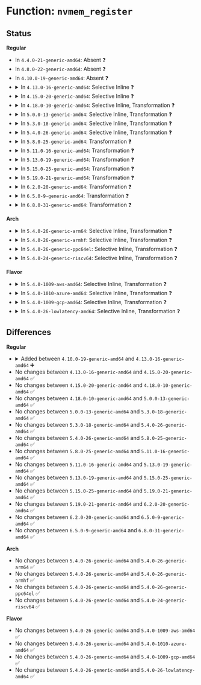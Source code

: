 # Function: <code>nvmem_register</code>

## Status
<b>Regular</b>
<ul>
<li>
In <code>4.4.0-21-generic-amd64</code>: Absent ❓
</li>
<li>
In <code>4.8.0-22-generic-amd64</code>: Absent ❓
</li>
<li>
In <code>4.10.0-19-generic-amd64</code>: Absent ❓
</li>
<li>
<details>
<summary>In <code>4.13.0-16-generic-amd64</code>: Selective Inline ❓</summary>

```c
struct nvmem_device * nvmem_register(const struct nvmem_config * config)
```

```json
{
  "name": "nvmem_register",
  "collision_type": "Unique Global",
  "inline_type": "Selective",
  "funcs": [
    {
      "addr": 18446744071586864704,
      "name": "nvmem_register",
      "external": true,
      "loc": "drivers/nvmem/core.c:444",
      "file": "drivers/nvmem/core.c",
      "inline": "not declared, inlined",
      "caller_inline": [],
      "caller_func": [
        "drivers/rtc/nvmem.c:rtc_nvmem_register"
      ]
    }
  ],
  "symbols": [
    {
      "addr": 18446744071586864704,
      "name": "nvmem_register",
      "section": ".text",
      "bind": "STB_GLOBAL",
      "size": 1140
    }
  ]
}
```
</details>
</li>
<li>
<details>
<summary>In <code>4.15.0-20-generic-amd64</code>: Selective Inline ❓</summary>

```c
struct nvmem_device * nvmem_register(const struct nvmem_config * config)
```

```json
{
  "name": "nvmem_register",
  "collision_type": "Unique Global",
  "inline_type": "Selective",
  "funcs": [
    {
      "addr": 18446744071587352528,
      "name": "nvmem_register",
      "external": true,
      "loc": "drivers/nvmem/core.c:444",
      "file": "drivers/nvmem/core.c",
      "inline": "not declared, inlined",
      "caller_inline": [],
      "caller_func": [
        "drivers/rtc/nvmem.c:rtc_nvmem_register"
      ]
    }
  ],
  "symbols": [
    {
      "addr": 18446744071587352528,
      "name": "nvmem_register",
      "section": ".text",
      "bind": "STB_GLOBAL",
      "size": 1181
    }
  ]
}
```
</details>
</li>
<li>
<details>
<summary>In <code>4.18.0-10-generic-amd64</code>: Selective Inline, Transformation ❓</summary>

```c
struct nvmem_device * nvmem_register(const struct nvmem_config * config)
```

```json
{
  "name": "nvmem_register",
  "collision_type": "Unique Global",
  "inline_type": "Selective",
  "funcs": [
    {
      "addr": 18446744071587657333,
      "name": "nvmem_register",
      "external": true,
      "loc": "drivers/nvmem/core.c:454",
      "file": "drivers/nvmem/core.c",
      "inline": "not declared, inlined",
      "caller_inline": [
        "drivers/nvmem/core.c:devm_nvmem_register"
      ],
      "caller_func": [
        "drivers/nvmem/core.c:devm_nvmem_register"
      ]
    }
  ],
  "symbols": [
    {
      "addr": 18446744071587656256,
      "name": "nvmem_register.part.9",
      "section": ".text",
      "bind": "STB_LOCAL",
      "size": 975
    },
    {
      "addr": 18446744071587657232,
      "name": "nvmem_register",
      "section": ".text",
      "bind": "STB_GLOBAL",
      "size": 30
    }
  ]
}
```
</details>
</li>
<li>
<details>
<summary>In <code>5.0.0-13-generic-amd64</code>: Selective Inline, Transformation ❓</summary>

```c
struct nvmem_device * nvmem_register(const struct nvmem_config * config)
```

```json
{
  "name": "nvmem_register",
  "collision_type": "Unique Global",
  "inline_type": "Selective",
  "funcs": [
    {
      "addr": 18446744071587788581,
      "name": "nvmem_register",
      "external": true,
      "loc": "drivers/nvmem/core.c:603",
      "file": "drivers/nvmem/core.c",
      "inline": "not declared, inlined",
      "caller_inline": [
        "drivers/nvmem/core.c:devm_nvmem_register"
      ],
      "caller_func": [
        "drivers/nvmem/core.c:devm_nvmem_register"
      ]
    }
  ],
  "symbols": [
    {
      "addr": 18446744071587786880,
      "name": "nvmem_register.part.15",
      "section": ".text",
      "bind": "STB_LOCAL",
      "size": 1586
    },
    {
      "addr": 18446744071587788480,
      "name": "nvmem_register",
      "section": ".text",
      "bind": "STB_GLOBAL",
      "size": 30
    }
  ]
}
```
</details>
</li>
<li>
<details>
<summary>In <code>5.3.0-18-generic-amd64</code>: Selective Inline, Transformation ❓</summary>

```c
struct nvmem_device * nvmem_register(const struct nvmem_config * config)
```

```json
{
  "name": "nvmem_register",
  "collision_type": "Unique Global",
  "inline_type": "Selective",
  "funcs": [
    {
      "addr": 18446744071588091805,
      "name": "nvmem_register",
      "external": true,
      "loc": "drivers/nvmem/core.c:356",
      "file": "drivers/nvmem/core.c",
      "inline": "not declared, inlined",
      "caller_inline": [
        "drivers/nvmem/core.c:devm_nvmem_register"
      ],
      "caller_func": [
        "drivers/nvmem/core.c:devm_nvmem_register"
      ]
    }
  ],
  "symbols": [
    {
      "addr": 18446744071588090464,
      "name": "nvmem_register.part.0",
      "section": ".text",
      "bind": "STB_LOCAL",
      "size": 1248
    },
    {
      "addr": 18446744071588091712,
      "name": "nvmem_register",
      "section": ".text",
      "bind": "STB_GLOBAL",
      "size": 30
    }
  ]
}
```
</details>
</li>
<li>
<details>
<summary>In <code>5.4.0-26-generic-amd64</code>: Selective Inline, Transformation ❓</summary>

```c
struct nvmem_device * nvmem_register(const struct nvmem_config * config)
```

```json
{
  "name": "nvmem_register",
  "collision_type": "Unique Global",
  "inline_type": "Selective",
  "funcs": [
    {
      "addr": 18446744071588297629,
      "name": "nvmem_register",
      "external": true,
      "loc": "drivers/nvmem/core.c:353",
      "file": "drivers/nvmem/core.c",
      "inline": "not declared, inlined",
      "caller_inline": [
        "drivers/nvmem/core.c:devm_nvmem_register"
      ],
      "caller_func": [
        "drivers/nvmem/core.c:devm_nvmem_register"
      ]
    }
  ],
  "symbols": [
    {
      "addr": 18446744071588296288,
      "name": "nvmem_register.part.0",
      "section": ".text",
      "bind": "STB_LOCAL",
      "size": 1248
    },
    {
      "addr": 18446744071588297536,
      "name": "nvmem_register",
      "section": ".text",
      "bind": "STB_GLOBAL",
      "size": 30
    }
  ]
}
```
</details>
</li>
<li>
<details>
<summary>In <code>5.8.0-25-generic-amd64</code>: Transformation ❓</summary>

```c
struct nvmem_device * nvmem_register(const struct nvmem_config * config)
```

```json
{
  "name": "nvmem_register",
  "collision_type": "Unique Global",
  "inline_type": "No",
  "funcs": [
    {
      "addr": 0,
      "name": "nvmem_register",
      "external": true,
      "loc": "drivers/nvmem/core.c:578",
      "file": "drivers/nvmem/core.c",
      "inline": "seen, unknown",
      "caller_inline": [],
      "caller_func": [
        "drivers/nvmem/core.c:devm_nvmem_register"
      ]
    }
  ],
  "symbols": [
    {
      "addr": 18446744071589181584,
      "name": "nvmem_register.cold",
      "section": ".text",
      "bind": "STB_LOCAL",
      "size": 22
    },
    {
      "addr": 18446744071589179312,
      "name": "nvmem_register",
      "section": ".text",
      "bind": "STB_GLOBAL",
      "size": 1220
    }
  ]
}
```
</details>
</li>
<li>
<details>
<summary>In <code>5.11.0-16-generic-amd64</code>: Transformation ❓</summary>

```c
struct nvmem_device * nvmem_register(const struct nvmem_config * config)
```

```json
{
  "name": "nvmem_register",
  "collision_type": "Unique Global",
  "inline_type": "No",
  "funcs": [
    {
      "addr": 0,
      "name": "nvmem_register",
      "external": true,
      "loc": "drivers/nvmem/core.c:739",
      "file": "drivers/nvmem/core.c",
      "inline": "seen, unknown",
      "caller_inline": [],
      "caller_func": [
        "drivers/nvmem/core.c:devm_nvmem_register"
      ]
    }
  ],
  "symbols": [
    {
      "addr": 18446744071591625258,
      "name": "nvmem_register.cold",
      "section": ".text",
      "bind": "STB_LOCAL",
      "size": 23
    },
    {
      "addr": 18446744071589176816,
      "name": "nvmem_register",
      "section": ".text",
      "bind": "STB_GLOBAL",
      "size": 1287
    }
  ]
}
```
</details>
</li>
<li>
<details>
<summary>In <code>5.13.0-19-generic-amd64</code>: Transformation ❓</summary>

```c
struct nvmem_device * nvmem_register(const struct nvmem_config * config)
```

```json
{
  "name": "nvmem_register",
  "collision_type": "Unique Global",
  "inline_type": "No",
  "funcs": [
    {
      "addr": 0,
      "name": "nvmem_register",
      "external": true,
      "loc": "drivers/nvmem/core.c:742",
      "file": "drivers/nvmem/core.c",
      "inline": "seen, unknown",
      "caller_inline": [],
      "caller_func": [
        "drivers/nvmem/core.c:devm_nvmem_register"
      ]
    }
  ],
  "symbols": [
    {
      "addr": 18446744071591568440,
      "name": "nvmem_register.cold",
      "section": ".text",
      "bind": "STB_LOCAL",
      "size": 142
    },
    {
      "addr": 18446744071589068832,
      "name": "nvmem_register",
      "section": ".text",
      "bind": "STB_GLOBAL",
      "size": 1714
    }
  ]
}
```
</details>
</li>
<li>
<details>
<summary>In <code>5.15.0-25-generic-amd64</code>: Transformation ❓</summary>

```c
struct nvmem_device * nvmem_register(const struct nvmem_config * config)
```

```json
{
  "name": "nvmem_register",
  "collision_type": "Unique Global",
  "inline_type": "No",
  "funcs": [
    {
      "addr": 0,
      "name": "nvmem_register",
      "external": true,
      "loc": "drivers/nvmem/core.c:748",
      "file": "drivers/nvmem/core.c",
      "inline": "seen, unknown",
      "caller_inline": [],
      "caller_func": [
        "drivers/nvmem/core.c:devm_nvmem_register"
      ]
    }
  ],
  "symbols": [
    {
      "addr": 18446744071592691163,
      "name": "nvmem_register.cold",
      "section": ".text",
      "bind": "STB_LOCAL",
      "size": 386
    },
    {
      "addr": 18446744071589787504,
      "name": "nvmem_register",
      "section": ".text",
      "bind": "STB_GLOBAL",
      "size": 1868
    }
  ]
}
```
</details>
</li>
<li>
<details>
<summary>In <code>5.19.0-21-generic-amd64</code>: Transformation ❓</summary>

```c
struct nvmem_device * nvmem_register(const struct nvmem_config * config)
```

```json
{
  "name": "nvmem_register",
  "collision_type": "Unique Global",
  "inline_type": "No",
  "funcs": [
    {
      "addr": 0,
      "name": "nvmem_register",
      "external": true,
      "loc": "drivers/nvmem/core.c:752",
      "file": "drivers/nvmem/core.c",
      "inline": "seen, unknown",
      "caller_inline": [],
      "caller_func": [
        "drivers/nvmem/core.c:devm_nvmem_register"
      ]
    }
  ],
  "symbols": [
    {
      "addr": 18446744071594576381,
      "name": "nvmem_register.cold",
      "section": ".text",
      "bind": "STB_LOCAL",
      "size": 366
    },
    {
      "addr": 18446744071591299936,
      "name": "nvmem_register",
      "section": ".text",
      "bind": "STB_GLOBAL",
      "size": 1947
    }
  ]
}
```
</details>
</li>
<li>
<details>
<summary>In <code>6.2.0-20-generic-amd64</code>: Transformation ❓</summary>

```c
struct nvmem_device * nvmem_register(const struct nvmem_config * config)
```

```json
{
  "name": "nvmem_register",
  "collision_type": "Unique Global",
  "inline_type": "No",
  "funcs": [
    {
      "addr": 0,
      "name": "nvmem_register",
      "external": true,
      "loc": "drivers/nvmem/core.c:752",
      "file": "drivers/nvmem/core.c",
      "inline": "seen, unknown",
      "caller_inline": [],
      "caller_func": [
        "drivers/nvmem/core.c:devm_nvmem_register"
      ]
    }
  ],
  "symbols": [
    {
      "addr": 18446744071596320994,
      "name": "nvmem_register.cold",
      "section": ".text",
      "bind": "STB_LOCAL",
      "size": 228
    },
    {
      "addr": 18446744071593051152,
      "name": "nvmem_register",
      "section": ".text",
      "bind": "STB_GLOBAL",
      "size": 1971
    }
  ]
}
```
</details>
</li>
<li>
<details>
<summary>In <code>6.5.0-9-generic-amd64</code>: Transformation ❓</summary>

```c
struct nvmem_device * nvmem_register(const struct nvmem_config * config)
```

```json
{
  "name": "nvmem_register",
  "collision_type": "Unique Global",
  "inline_type": "No",
  "funcs": [
    {
      "addr": 0,
      "name": "nvmem_register",
      "external": true,
      "loc": "drivers/nvmem/core.c:879",
      "file": "drivers/nvmem/core.c",
      "inline": "seen, unknown",
      "caller_inline": [],
      "caller_func": [
        "drivers/nvmem/core.c:devm_nvmem_register"
      ]
    }
  ],
  "symbols": [
    {
      "addr": 18446744071596850718,
      "name": "nvmem_register.cold",
      "section": ".text",
      "bind": "STB_LOCAL",
      "size": 228
    },
    {
      "addr": 18446744071593503392,
      "name": "nvmem_register",
      "section": ".text",
      "bind": "STB_GLOBAL",
      "size": 2067
    }
  ]
}
```
</details>
</li>
<li>
<details>
<summary>In <code>6.8.0-31-generic-amd64</code>: Transformation ❓</summary>

```c
struct nvmem_device * nvmem_register(const struct nvmem_config * config)
```

```json
{
  "name": "nvmem_register",
  "collision_type": "Unique Global",
  "inline_type": "No",
  "funcs": [
    {
      "addr": 0,
      "name": "nvmem_register",
      "external": true,
      "loc": "drivers/nvmem/core.c:890",
      "file": "drivers/nvmem/core.c",
      "inline": "seen, unknown",
      "caller_inline": [],
      "caller_func": [
        "drivers/nvmem/core.c:devm_nvmem_register"
      ]
    }
  ],
  "symbols": [
    {
      "addr": 18446744071597775641,
      "name": "nvmem_register.cold",
      "section": ".text",
      "bind": "STB_LOCAL",
      "size": 229
    },
    {
      "addr": 18446744071594253040,
      "name": "nvmem_register",
      "section": ".text",
      "bind": "STB_GLOBAL",
      "size": 2085
    }
  ]
}
```
</details>
</li>
</ul>
<b>Arch</b>
<ul>
<li>
<details>
<summary>In <code>5.4.0-26-generic-arm64</code>: Selective Inline, Transformation ❓</summary>

```c
struct nvmem_device * nvmem_register(const struct nvmem_config * config)
```

```json
{
  "name": "nvmem_register",
  "collision_type": "Unique Global",
  "inline_type": "Selective",
  "funcs": [
    {
      "addr": 18446603336501821880,
      "name": "nvmem_register",
      "external": true,
      "loc": "drivers/nvmem/core.c:353",
      "file": "drivers/nvmem/core.c",
      "inline": "not declared, inlined",
      "caller_inline": [
        "drivers/nvmem/core.c:devm_nvmem_register"
      ],
      "caller_func": [
        "drivers/nvmem/core.c:devm_nvmem_register"
      ]
    }
  ],
  "symbols": [
    {
      "addr": 18446603336501820128,
      "name": "nvmem_register.part.0",
      "section": ".text",
      "bind": "STB_LOCAL",
      "size": 1612
    },
    {
      "addr": 18446603336501821744,
      "name": "nvmem_register",
      "section": ".text",
      "bind": "STB_GLOBAL",
      "size": 68
    }
  ]
}
```
</details>
</li>
<li>
<details>
<summary>In <code>5.4.0-26-generic-armhf</code>: Selective Inline, Transformation ❓</summary>

```c
struct nvmem_device * nvmem_register(const struct nvmem_config * config)
```

```json
{
  "name": "nvmem_register",
  "collision_type": "Unique Global",
  "inline_type": "Selective",
  "funcs": [
    {
      "addr": 3234339664,
      "name": "nvmem_register",
      "external": true,
      "loc": "drivers/nvmem/core.c:353",
      "file": "drivers/nvmem/core.c",
      "inline": "not declared, inlined",
      "caller_inline": [
        "drivers/nvmem/core.c:devm_nvmem_register"
      ],
      "caller_func": [
        "drivers/mtd/mtdcore.c:add_mtd_device",
        "drivers/nvmem/core.c:devm_nvmem_register"
      ]
    }
  ],
  "symbols": [
    {
      "addr": 3234337872,
      "name": "nvmem_register.part.0",
      "section": ".text",
      "bind": "STB_LOCAL",
      "size": 1684
    },
    {
      "addr": 3234339556,
      "name": "nvmem_register",
      "section": ".text",
      "bind": "STB_GLOBAL",
      "size": 48
    }
  ]
}
```
</details>
</li>
<li>
<details>
<summary>In <code>5.4.0-26-generic-ppc64el</code>: Selective Inline, Transformation ❓</summary>

```c
struct nvmem_device * nvmem_register(const struct nvmem_config * config)
```

```json
{
  "name": "nvmem_register",
  "collision_type": "Unique Global",
  "inline_type": "Selective",
  "funcs": [
    {
      "addr": 13835058055295220596,
      "name": "nvmem_register",
      "external": true,
      "loc": "drivers/nvmem/core.c:353",
      "file": "drivers/nvmem/core.c",
      "inline": "not declared, inlined",
      "caller_inline": [
        "drivers/nvmem/core.c:devm_nvmem_register"
      ],
      "caller_func": [
        "drivers/nvmem/core.c:devm_nvmem_register"
      ]
    }
  ],
  "symbols": [
    {
      "addr": 13835058055295218000,
      "name": "nvmem_register.part.0",
      "section": ".text",
      "bind": "STB_LOCAL",
      "size": 2456
    },
    {
      "addr": 13835058055295220464,
      "name": "nvmem_register",
      "section": ".text",
      "bind": "STB_GLOBAL",
      "size": 40
    }
  ]
}
```
</details>
</li>
<li>
<details>
<summary>In <code>5.4.0-24-generic-riscv64</code>: Selective Inline, Transformation ❓</summary>

```c
struct nvmem_device * nvmem_register(const struct nvmem_config * config)
```

```json
{
  "name": "nvmem_register",
  "collision_type": "Unique Global",
  "inline_type": "Selective",
  "funcs": [
    {
      "addr": 18446743936278168176,
      "name": "nvmem_register",
      "external": true,
      "loc": "drivers/nvmem/core.c:353",
      "file": "drivers/nvmem/core.c",
      "inline": "not declared, inlined",
      "caller_inline": [
        "drivers/nvmem/core.c:devm_nvmem_register"
      ],
      "caller_func": [
        "drivers/nvmem/core.c:devm_nvmem_register"
      ]
    }
  ],
  "symbols": [
    {
      "addr": 18446743936278166492,
      "name": "nvmem_register.part.0",
      "section": ".text",
      "bind": "STB_LOCAL",
      "size": 1578
    },
    {
      "addr": 18446743936278168070,
      "name": "nvmem_register",
      "section": ".text",
      "bind": "STB_GLOBAL",
      "size": 48
    }
  ]
}
```
</details>
</li>
</ul>
<b>Flavor</b>
<ul>
<li>
<details>
<summary>In <code>5.4.0-1009-aws-amd64</code>: Selective Inline, Transformation ❓</summary>

```c
struct nvmem_device * nvmem_register(const struct nvmem_config * config)
```

```json
{
  "name": "nvmem_register",
  "collision_type": "Unique Global",
  "inline_type": "Selective",
  "funcs": [
    {
      "addr": 18446744071587901389,
      "name": "nvmem_register",
      "external": true,
      "loc": "drivers/nvmem/core.c:353",
      "file": "drivers/nvmem/core.c",
      "inline": "not declared, inlined",
      "caller_inline": [
        "drivers/nvmem/core.c:devm_nvmem_register"
      ],
      "caller_func": [
        "drivers/nvmem/core.c:devm_nvmem_register"
      ]
    }
  ],
  "symbols": [
    {
      "addr": 18446744071587900048,
      "name": "nvmem_register.part.0",
      "section": ".text",
      "bind": "STB_LOCAL",
      "size": 1248
    },
    {
      "addr": 18446744071587901296,
      "name": "nvmem_register",
      "section": ".text",
      "bind": "STB_GLOBAL",
      "size": 30
    }
  ]
}
```
</details>
</li>
<li>
<details>
<summary>In <code>5.4.0-1010-azure-amd64</code>: Selective Inline, Transformation ❓</summary>

```c
struct nvmem_device * nvmem_register(const struct nvmem_config * config)
```

```json
{
  "name": "nvmem_register",
  "collision_type": "Unique Global",
  "inline_type": "Selective",
  "funcs": [
    {
      "addr": 18446744071587620669,
      "name": "nvmem_register",
      "external": true,
      "loc": "drivers/nvmem/core.c:353",
      "file": "drivers/nvmem/core.c",
      "inline": "not declared, inlined",
      "caller_inline": [
        "drivers/nvmem/core.c:devm_nvmem_register"
      ],
      "caller_func": [
        "drivers/nvmem/core.c:devm_nvmem_register"
      ]
    }
  ],
  "symbols": [
    {
      "addr": 18446744071587619328,
      "name": "nvmem_register.part.0",
      "section": ".text",
      "bind": "STB_LOCAL",
      "size": 1248
    },
    {
      "addr": 18446744071587620576,
      "name": "nvmem_register",
      "section": ".text",
      "bind": "STB_GLOBAL",
      "size": 30
    }
  ]
}
```
</details>
</li>
<li>
<details>
<summary>In <code>5.4.0-1009-gcp-amd64</code>: Selective Inline, Transformation ❓</summary>

```c
struct nvmem_device * nvmem_register(const struct nvmem_config * config)
```

```json
{
  "name": "nvmem_register",
  "collision_type": "Unique Global",
  "inline_type": "Selective",
  "funcs": [
    {
      "addr": 18446744071588234685,
      "name": "nvmem_register",
      "external": true,
      "loc": "drivers/nvmem/core.c:353",
      "file": "drivers/nvmem/core.c",
      "inline": "not declared, inlined",
      "caller_inline": [
        "drivers/nvmem/core.c:devm_nvmem_register"
      ],
      "caller_func": [
        "drivers/nvmem/core.c:devm_nvmem_register"
      ]
    }
  ],
  "symbols": [
    {
      "addr": 18446744071588233344,
      "name": "nvmem_register.part.0",
      "section": ".text",
      "bind": "STB_LOCAL",
      "size": 1248
    },
    {
      "addr": 18446744071588234592,
      "name": "nvmem_register",
      "section": ".text",
      "bind": "STB_GLOBAL",
      "size": 30
    }
  ]
}
```
</details>
</li>
<li>
<details>
<summary>In <code>5.4.0-26-lowlatency-amd64</code>: Selective Inline, Transformation ❓</summary>

```c
struct nvmem_device * nvmem_register(const struct nvmem_config * config)
```

```json
{
  "name": "nvmem_register",
  "collision_type": "Unique Global",
  "inline_type": "Selective",
  "funcs": [
    {
      "addr": 18446744071588370013,
      "name": "nvmem_register",
      "external": true,
      "loc": "drivers/nvmem/core.c:353",
      "file": "drivers/nvmem/core.c",
      "inline": "not declared, inlined",
      "caller_inline": [
        "drivers/nvmem/core.c:devm_nvmem_register"
      ],
      "caller_func": [
        "drivers/nvmem/core.c:devm_nvmem_register"
      ]
    }
  ],
  "symbols": [
    {
      "addr": 18446744071588368672,
      "name": "nvmem_register.part.0",
      "section": ".text",
      "bind": "STB_LOCAL",
      "size": 1248
    },
    {
      "addr": 18446744071588369920,
      "name": "nvmem_register",
      "section": ".text",
      "bind": "STB_GLOBAL",
      "size": 30
    }
  ]
}
```
</details>
</li>
</ul>

## Differences
<b>Regular</b>
<ul>
<li>
<details>
<summary>Added between <code>4.10.0-19-generic-amd64</code> and <code>4.13.0-16-generic-amd64</code> ➕</summary>

```c
struct nvmem_device * nvmem_register(const struct nvmem_config * config)
```
</details>
</li>
<li>
No changes between <code>4.13.0-16-generic-amd64</code> and <code>4.15.0-20-generic-amd64</code> ✅
</li>
<li>
No changes between <code>4.15.0-20-generic-amd64</code> and <code>4.18.0-10-generic-amd64</code> ✅
</li>
<li>
No changes between <code>4.18.0-10-generic-amd64</code> and <code>5.0.0-13-generic-amd64</code> ✅
</li>
<li>
No changes between <code>5.0.0-13-generic-amd64</code> and <code>5.3.0-18-generic-amd64</code> ✅
</li>
<li>
No changes between <code>5.3.0-18-generic-amd64</code> and <code>5.4.0-26-generic-amd64</code> ✅
</li>
<li>
No changes between <code>5.4.0-26-generic-amd64</code> and <code>5.8.0-25-generic-amd64</code> ✅
</li>
<li>
No changes between <code>5.8.0-25-generic-amd64</code> and <code>5.11.0-16-generic-amd64</code> ✅
</li>
<li>
No changes between <code>5.11.0-16-generic-amd64</code> and <code>5.13.0-19-generic-amd64</code> ✅
</li>
<li>
No changes between <code>5.13.0-19-generic-amd64</code> and <code>5.15.0-25-generic-amd64</code> ✅
</li>
<li>
No changes between <code>5.15.0-25-generic-amd64</code> and <code>5.19.0-21-generic-amd64</code> ✅
</li>
<li>
No changes between <code>5.19.0-21-generic-amd64</code> and <code>6.2.0-20-generic-amd64</code> ✅
</li>
<li>
No changes between <code>6.2.0-20-generic-amd64</code> and <code>6.5.0-9-generic-amd64</code> ✅
</li>
<li>
No changes between <code>6.5.0-9-generic-amd64</code> and <code>6.8.0-31-generic-amd64</code> ✅
</li>
</ul>
<b>Arch</b>
<ul>
<li>
No changes between <code>5.4.0-26-generic-amd64</code> and <code>5.4.0-26-generic-arm64</code> ✅
</li>
<li>
No changes between <code>5.4.0-26-generic-amd64</code> and <code>5.4.0-26-generic-armhf</code> ✅
</li>
<li>
No changes between <code>5.4.0-26-generic-amd64</code> and <code>5.4.0-26-generic-ppc64el</code> ✅
</li>
<li>
No changes between <code>5.4.0-26-generic-amd64</code> and <code>5.4.0-24-generic-riscv64</code> ✅
</li>
</ul>
<b>Flavor</b>
<ul>
<li>
No changes between <code>5.4.0-26-generic-amd64</code> and <code>5.4.0-1009-aws-amd64</code> ✅
</li>
<li>
No changes between <code>5.4.0-26-generic-amd64</code> and <code>5.4.0-1010-azure-amd64</code> ✅
</li>
<li>
No changes between <code>5.4.0-26-generic-amd64</code> and <code>5.4.0-1009-gcp-amd64</code> ✅
</li>
<li>
No changes between <code>5.4.0-26-generic-amd64</code> and <code>5.4.0-26-lowlatency-amd64</code> ✅
</li>
</ul>

